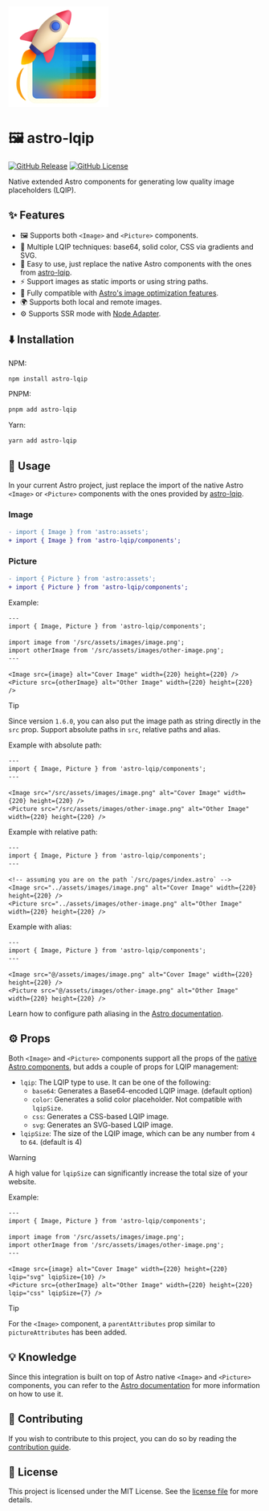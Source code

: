 <a href="https://astro-lqip.web.app/">
  <img src="./assets/logo.png" alt="Astro LQIP Logo" width="200" height="200" />
</a>

# 🖼️ astro-lqip

[![GitHub Release](https://img.shields.io/github/v/release/felixicaza/astro-lqip?logo=npm)](https://www.npmjs.com/package/astro-lqip)
[![GitHub License](https://img.shields.io/github/license/felixicaza/astro-lqip)](https://github.com/felixicaza/astro-lqip/blob/main/LICENSE)

Native extended Astro components for generating low quality image placeholders (LQIP).

## ✨ Features
- 🖼️ Supports both `<Image>` and `<Picture>` components.
- 🎨 Multiple LQIP techniques: base64, solid color, CSS via gradients and SVG.
- 🚀 Easy to use, just replace the native Astro components with the ones from [astro-lqip](https://astro-lqip.web.app/).
- ⚡️ Support images as static imports or using string paths.
- 🔧 Fully compatible with [Astro's image optimization features](https://docs.astro.build/en/guides/images/).
- 🌍 Supports both local and remote images.
- ⚙️ Supports SSR mode with [Node Adapter](https://docs.astro.build/en/guides/integrations-guide/node/).

## ⬇️ Installation

NPM:

```bash
npm install astro-lqip
```

PNPM:

```bash
pnpm add astro-lqip
```

Yarn:

```bash
yarn add astro-lqip
```

## 🚀 Usage

In your current Astro project, just replace the import of the native Astro `<Image>` or `<Picture>` components with the ones provided by [astro-lqip](https://astro-lqip.web.app/).

### Image

```diff
- import { Image } from 'astro:assets';
+ import { Image } from 'astro-lqip/components';
```

### Picture

```diff
- import { Picture } from 'astro:assets';
+ import { Picture } from 'astro-lqip/components';
```

Example:

```astro
---
import { Image, Picture } from 'astro-lqip/components';

import image from '/src/assets/images/image.png';
import otherImage from '/src/assets/images/other-image.png';
---

<Image src={image} alt="Cover Image" width={220} height={220} />
<Picture src={otherImage} alt="Other Image" width={220} height={220} />
```

> [!TIP]
> Since version `1.6.0`, you can also put the image path as string directly in the `src` prop. Support absolute paths in `src`, relative paths and alias.

Example with absolute path:

```astro
---
import { Image, Picture } from 'astro-lqip/components';
---

<Image src="/src/assets/images/image.png" alt="Cover Image" width={220} height={220} />
<Picture src="/src/assets/images/other-image.png" alt="Other Image" width={220} height={220} />
```

Example with relative path:

```astro
---
import { Image, Picture } from 'astro-lqip/components';
---

<!-- assuming you are on the path `/src/pages/index.astro` -->
<Image src="../assets/images/image.png" alt="Cover Image" width={220} height={220} />
<Picture src="../assets/images/other-image.png" alt="Other Image" width={220} height={220} />
```

Example with alias:

```astro
---
import { Image, Picture } from 'astro-lqip/components';
---

<Image src="@/assets/images/image.png" alt="Cover Image" width={220} height={220} />
<Picture src="@/assets/images/other-image.png" alt="Other Image" width={220} height={220} />
```

Learn how to configure path aliasing in the [Astro documentation](https://docs.astro.build/en/guides/typescript/#import-aliases).

## ⚙️ Props

Both `<Image>` and `<Picture>` components support all the props of the [native Astro components](https://docs.astro.build/en/reference/modules/astro-assets/), but adds a couple of props for LQIP management:

- `lqip`: The LQIP type to use. It can be one of the following:
  - `base64`: Generates a Base64-encoded LQIP image. (default option)
  - `color`: Generates a solid color placeholder. Not compatible with `lqipSize`.
  - `css`: Generates a CSS-based LQIP image.
  - `svg`: Generates an SVG-based LQIP image.
- `lqipSize`: The size of the LQIP image, which can be any number from `4` to `64`. (default is 4)

> [!WARNING]
> A high value for `lqipSize` can significantly increase the total size of your website.

Example:

```astro
---
import { Image, Picture } from 'astro-lqip/components';

import image from '/src/assets/images/image.png';
import otherImage from '/src/assets/images/other-image.png';
---

<Image src={image} alt="Cover Image" width={220} height={220} lqip="svg" lqipSize={10} />
<Picture src={otherImage} alt="Other Image" width={220} height={220} lqip="css" lqipSize={7} />
```

> [!TIP]
> For the `<Image>` component, a `parentAttributes` prop similar to `pictureAttributes` has been added.

## 💡 Knowledge

Since this integration is built on top of Astro native `<Image>` and `<Picture>` components, you can refer to the [Astro documentation](https://docs.astro.build/en/guides/images/) for more information on how to use it.

## 🤝 Contributing
If you wish to contribute to this project, you can do so by reading the [contribution guide](https://github.com/felixicaza/astro-lqip/blob/main/CONTRIBUTING.md).

## 📄 License
This project is licensed under the MIT License. See the [license file](https://github.com/felixicaza/astro-lqip/blob/main/LICENSE) for more details.
